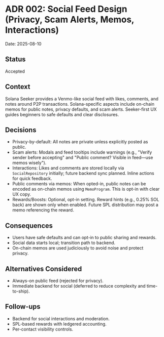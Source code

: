 # ADR 002: Social Feed Design (Privacy, Scam Alerts, Memos, Interactions)

Date: 2025-08-10

## Status
Accepted

## Context
Solana Seeker provides a Venmo-like social feed with likes, comments, and notes around P2P transactions. Solana-specific aspects include on-chain memos for public notes, privacy defaults, and scam alerts. Seeker-first UX guides beginners to safe defaults and clear disclosures.

## Decisions
- Privacy-by-default: All notes are private unless explicitly posted as public.
- Scam alerts: Modals and feed tooltips include warnings (e.g., "Verify sender before accepting" and "Public comment? Visible in feed—use memos wisely").
- Interactions: Likes and comments are stored locally via `SocialRepository` initially; future backend sync planned. Inline actions for quick feedback.
- Public comments via memos: When opted-in, public notes can be encoded as on-chain memos using `MemoProgram`. This is opt-in with clear UX copy.
- Rewards/Boosts: Optional, opt-in setting. Reward hints (e.g., 0.25% SOL back) are shown only when enabled. Future SPL distribution may post a memo referencing the reward.

## Consequences
- Users have safe defaults and can opt-in to public sharing and rewards.
- Social data starts local; transition path to backend.
- On-chain memos are used judiciously to avoid noise and protect privacy.

## Alternatives Considered
- Always-on public feed (rejected for privacy).
- Immediate backend for social (deferred to reduce complexity and time-to-ship).

## Follow-ups
- Backend for social interactions and moderation.
- SPL-based rewards with ledgered accounting.
- Per-contact visibility controls.


